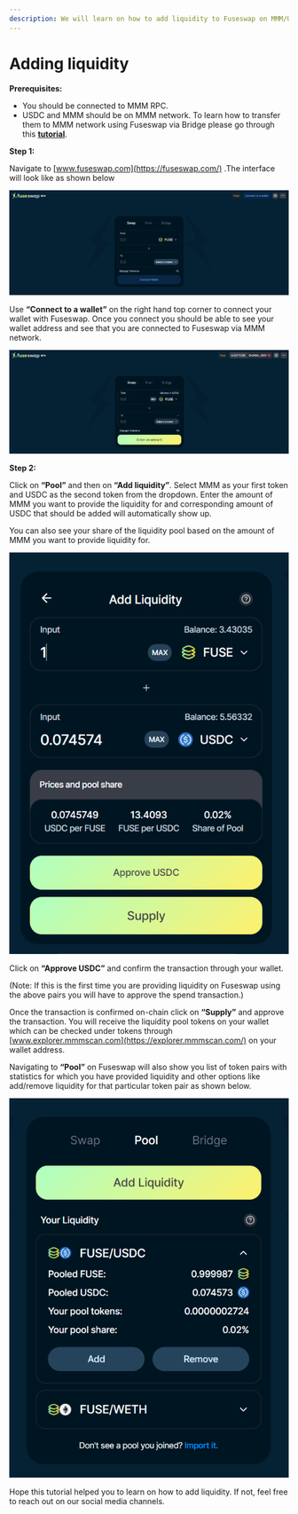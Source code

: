 ```yaml
---
description: We will learn on how to add liquidity to Fuseswap on MMM/USDC pair.
---
```


# Adding liquidity

**Prerequisites:**

* You should be connected to MMM RPC.
* USDC and MMM should be on MMM network. To learn how to transfer them to MMM network using Fuseswap via Bridge please go through this [**tutorial**](https://docs.mmmscan.com/the-fuse-chain/token-bridges/transfer-fuse-using-bridge-on-fuseswap).

**Step 1:**

Navigate to [www.fuseswap.com](https://fuseswap.com/) .The interface will look like as shown below

![](../.gitbook/assets/0%20%287%29.png)

Use **“Connect to a wallet”** on the right hand top corner to connect your wallet with Fuseswap. Once you connect you should be able to see your wallet address and see that you are connected to Fuseswap via MMM network.

![](../.gitbook/assets/1%20%2810%29.png)

  
**Step 2:**

Click on **“Pool”** and then on **“Add liquidity”**. Select MMM as your first token and USDC as the second token from the dropdown. Enter the amount of MMM you want to provide the liquidity for and corresponding amount of USDC that should be added will automatically show up.

You can also see your share of the liquidity pool based on the amount of MMM you want to provide liquidity for.

![](../.gitbook/assets/2%20%2810%29.png)

Click on **“Approve USDC”** and confirm the transaction through your wallet.

\(Note: If this is the first time you are providing liquidity on Fuseswap using the above pairs you will have to approve the spend transaction.\)

Once the transaction is confirmed on-chain click on **“Supply”** and approve the transaction. You will receive the liquidity pool tokens on your wallet which can be checked under tokens through [www.explorer.mmmscan.com](https://explorer.mmmscan.com/) on your wallet address.

Navigating to **“Pool”** on Fuseswap will also show you list of token pairs with statistics for which you have provided liquidity and other options like add/remove liquidity for that particular token pair as shown below.

![](../.gitbook/assets/3%20%289%29.png)

Hope this tutorial helped you to learn on how to add liquidity. If not, feel free to reach out on our social media channels.

